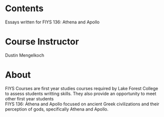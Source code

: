 # Contents 
Essays written for FIYS 136: Athena and Apollo 

# Course Instructor
Dustin Mengelkoch

# About 
FIYS Courses are first year studies courses required by Lake Forest College to assess students writting skills. They also provide an opportunity to meet other first year students <br> 
FIYS 136: Athena and Apollo focused on ancient Greek civilizations and their perception of gods, specifically Athena and Apollo. 
